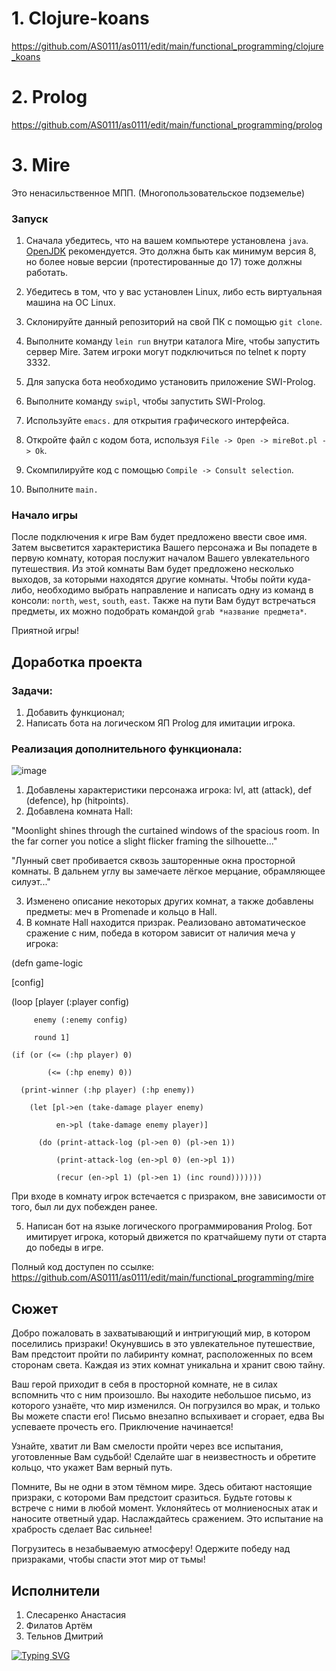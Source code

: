 # 1. Clojure-koans
https://github.com/AS0111/as0111/edit/main/functional_programming/clojure_koans

# 2. Prolog
https://github.com/AS0111/as0111/edit/main/functional_programming/prolog

# 3. Mire
Это ненасильственное МПП. (Многопользовательское подземелье)

### Запуск

1) Сначала убедитесь, что на вашем компьютере установлена `java`. [OpenJDK](https://adoptopenjdk.net ) рекомендуется. Это должна быть как минимум версия 8, но более новые версии (протестированные до 17) тоже должны работать.
2) Убедитесь в том, что у вас установлен Linux, либо есть виртуальная машина на ОС Linux.
3) Склонируйте данный репозиторий на свой ПК с помощью `git clone`.
4) Выполните команду `lein run` внутри каталога Mire, чтобы запустить сервер Mire. Затем игроки могут подключиться по telnet к порту 3332.

5) Для запуска бота необходимо установить приложение SWI-Prolog.
6) Выполните команду `swipl`, чтобы запустить SWI-Prolog.
7) Используйте `emacs.` для открытия графического интерфейса.
8) Откройте файл с кодом бота, используя `File -> Open -> mireBot.pl -> Ok`.
9) Скомпилируйте код с помощью `Compile -> Consult selection`.
10) Выполните `main.`

### Начало игры

   После подключения к игре Вам будет предложено ввести свое имя. Затем высветится характеристика Вашего персонажа и Вы попадете в первую комнату, которая послужит началом Вашего увлекательного путешествия. Из этой комнаты Вам будет предложено несколько выходов, за которыми находятся другие комнаты. Чтобы пойти куда-либо, необходимо выбрать направление и написать одну из команд в консоли: `north`, `west`, `south`, `east`. Также на пути Вам будут встречаться предметы, их можно подобрать командой `grab *название предмета*`.

Приятной игры!

## Доработка проекта
### Задачи:

1) Добавить функционал;
2) Написать бота на логическом ЯП Prolog для имитации игрока.

### Реализация дополнительного функционала:

![image](/mire/src/img/mire.png)

1) Добавлены характеристики персонажа игрока: lvl, att (attack), def (defence), hp (hitpoints).
2) Добавлена комната Hall:

<p align="center">
   <p>"Moonlight shines through the curtained windows of the spacious room.
In the far corner you notice a slight flicker framing the silhouette..."</p>
   <p>"Лунный свет пробивается сквозь зашторенные окна просторной комнаты.
В дальнем углу вы замечаете лёгкое мерцание, обрамляющее силуэт..."</p>
</p>

3) Изменено описание некоторых других комнат, а также добавлены предметы: меч в Promenade и кольцо в Hall.
4) В комнате Hall находится призрак. Реализовано автоматическое сражение с ним, победа в котором зависит от наличия меча у игрока:
      
(defn game-logic 
  
  [config] 
  
  (loop [player (:player config)

         enemy (:enemy config) 
     
         round 1]
 
    (if (or (<= (:hp player) 0)
         
            (<= (:hp enemy) 0))
    
      (print-winner (:hp player) (:hp enemy))
      
        (let [pl->en (take-damage player enemy) 
          
              en->pl (take-damage enemy player)]
         
          (do (print-attack-log (pl->en 0) (pl->en 1))
             
              (print-attack-log (en->pl 0) (en->pl 1))
             
              (recur (en->pl 1) (pl->en 1) (inc round)))))))

При входе в комнату игрок встечается с призраком, вне зависимости от того, был ли дух побежден ранее.

5) Написан бот на языке логического программирования Prolog. Бот имитирует игрока, 
который движется по кратчайшему пути от старта до победы в игре.

Полный код доступен по ссылке: https://github.com/AS0111/as0111/edit/main/functional_programming/mire

## Сюжет

Добро пожаловать в захватывающий и интригующий мир, в котором поселились призраки! Окунувшись в это увлекательное путешествие, Вам предстоит пройти по лабиринту комнат, расположенных по всем сторонам света. Каждая из этих комнат уникальна и хранит свою тайну.

Ваш герой приходит в себя в просторной комнате, не в силах вспомнить что с ним произошло. Вы находите небольшое письмо, из которого узнаёте, что мир изменился. Он погрузился во мрак, и только Вы можете спасти его! Письмо внезапно вспыхивает и сгорает, едва Вы успеваете прочесть его. Приключение начинается!

Узнайте, хватит ли Вам смелости пройти через все испытания, уготовленные Вам судьбой! Сделайте шаг в неизвестность и обретите кольцо, что укажет Вам верный путь.

Помните, Вы не одни в этом тёмном мире. Здесь обитают настоящие призраки, с котороми Вам предстоит сразиться. Будьте готовы к встрече с ними в любой момент. Уклоняйтесь от молниеносных атак и наносите ответный удар. Наслаждайтесь сражением. Это испытание на храбрость сделает Вас сильнее! 

Погрузитесь в незабываемую атмосферу! Одержите победу над призраками, чтобы спасти этот мир от тьмы!

## Исполнители

1. Слесаренко Анастасия
2. Филатов Артём
3. Тельнов Дмитрий

[![Typing SVG](https://readme-typing-svg.herokuapp.com?color=%2336BCF7&lines=Information+technology+students)](https://git.io/typing-svg)


